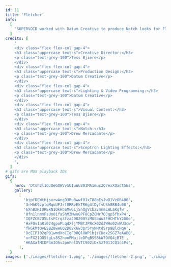 ```yaml
---
id: 11
title: 'Fletcher'
info:
  [
    "SUPERVOID worked with Datum Creative to produce Notch looks for Fletcher's IN SEARCH OF THE ANTIDOTE tour. Drawing inspiration from Creative Director Tess Bijere's visual palette and Production Designer Dave Singleton's lights, we created Notch treatments that varied from blissful hazy filters to grungy punk CRT noise that took the camera feed and mangled it like a guitar plugged into a fuzzbox cranked to 11. It was amazing to see Fletcher and her fans having so much fun at every show, and we're so happy we got to play a part in it.",
  ]
credits: [
    '
    <div class="flex flex-col gap-4">
    <h3 class="uppercase text-s">Creative Director:</h3>
    <p class="text-grey-100">Tess Bjiere</p>
    </div>
    <div class="flex flex-col gap-4">
    <h3 class="uppercase text-s">Production Design:</h3>
    <p class="text-grey-100">Datum Creative</p>
    </div>
    <div class="flex flex-col gap-4">
    <h3 class="uppercase text-s">Lighting & Video Programming:</h3>
    <p class="text-grey-100">Datum Creative</p>
    </div>
    <div class="flex flex-col gap-4">
    <h3 class="uppercase text-s">Visual Content:</h3>
    <p class="text-grey-100">Tess Bjiere</p>
    </div>
    <div class="flex flex-col gap-4">
    <h3 class="uppercase text-s">Notch:</h3>
    <p class="text-grey-100">Drew Mercadante</p>
    </div>
    <div class="flex flex-col gap-4">
    <h3 class="uppercase text-s">Sceptron Lighting Effects:</h3>
    <p class="text-grey-100">Drew Mercadante</p>
    </div>
    ',
  ]
# gifs are MUX playback IDs
gifs:
  {
    hero: 'Dtsh2l1QJOeGOWVvSUIuWu201MA1muc2Q7exXOadtGEs',
    gallery:
      [
        'bipfDEWtHjsxrwAngD3Ru8wwf01xT88bEsJwO1VzOR400',
        '3rHhK9zptqMquUFJrf8RRvEkTR6g4tDyfvU3h8BB4u00',
        '6Xn8zRIUREkN1OkHbSMwGLjSnQgVcbZvmnmLWLaKqfw',
        '8fn1lnmmFsUn01faShMZMwoGPF8CpZCMr7OJgp5fhxP4',
        'IQFZCB7O5LtsFCrq3fzaJ00Z00YzMUSbWu3FHCHTkY200o',
        'HxFOv1aRi024gpoPLqdXljYMBtJPRcX02dJWHo02vWU3cw',
        'fkGkMtQvESBZ8we6Q2D02x6w3pr5YyNHtdSrp9BlcHqA',
        'DcEIPI02qP01wmdXoCIgF00Ql8WP1bjzCDex2SGZ7eAWBQ',
        'xrFX21QO5tgLs8S2honPMujleDFqBSSBkW7OVQ4jBTE',
        'HKAXafMCDP4mIOhv2pnFnlXVTC902iDxSzT01ICQ1c4Ps',
      ],
  }
images: ['./images/fletcher-1.png', './images/fletcher-2.png', './images/fletcher-3.png']
---
```


